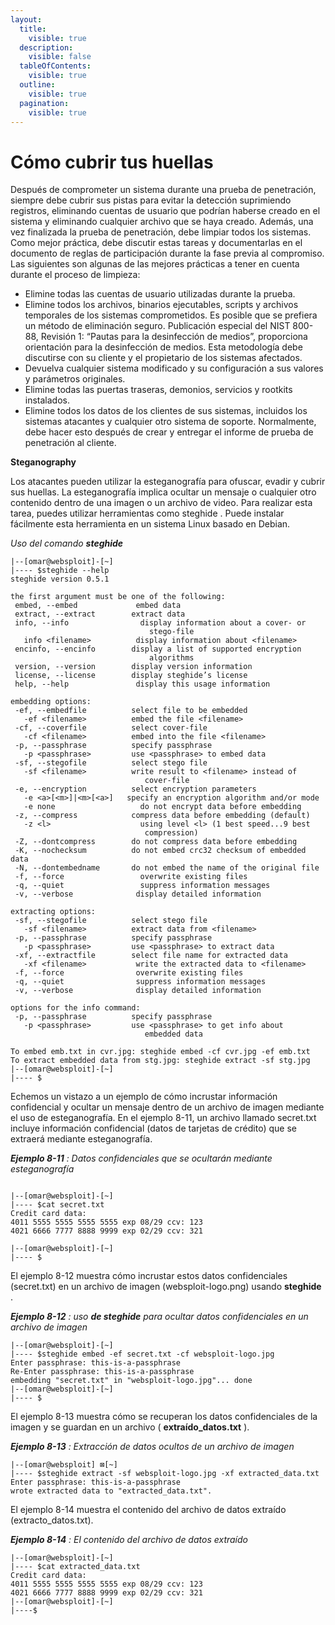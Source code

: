 ```yaml
---
layout:
  title:
    visible: true
  description:
    visible: false
  tableOfContents:
    visible: true
  outline:
    visible: true
  pagination:
    visible: true
---
```


# Cómo cubrir tus huellas

Después de comprometer un sistema durante una prueba de penetración, siempre debe cubrir sus pistas para evitar la detección suprimiendo registros, eliminando cuentas de usuario que podrían haberse creado en el sistema y eliminando cualquier archivo que se haya creado. Además, una vez finalizada la prueba de penetración, debe limpiar todos los sistemas. Como mejor práctica, debe discutir estas tareas y documentarlas en el documento de reglas de participación durante la fase previa al compromiso. Las siguientes son algunas de las mejores prácticas a tener en cuenta durante el proceso de limpieza:

* Elimine todas las cuentas de usuario utilizadas durante la prueba.
* Elimine todos los archivos, binarios ejecutables, scripts y archivos temporales de los sistemas comprometidos. Es posible que se prefiera un método de eliminación seguro. Publicación especial del NIST 800-88, Revisión 1: “Pautas para la desinfección de medios”, proporciona orientación para la desinfección de medios. Esta metodología debe discutirse con su cliente y el propietario de los sistemas afectados.
* Devuelva cualquier sistema modificado y su configuración a sus valores y parámetros originales.
* Elimine todas las puertas traseras, demonios, servicios y rootkits instalados.
* Elimine todos los datos de los clientes de sus sistemas, incluidos los sistemas atacantes y cualquier otro sistema de soporte. Normalmente, debe hacer esto después de crear y entregar el informe de prueba de penetración al cliente.

**Steganography**

Los atacantes pueden utilizar la esteganografía para ofuscar, evadir y cubrir sus huellas. La esteganografía implica ocultar un mensaje o cualquier otro contenido dentro de una imagen o un archivo de video. Para realizar esta tarea, puedes utilizar herramientas como steghide . Puede instalar fácilmente esta herramienta en un sistema Linux basado en Debian.

_Uso del comando **steghide**_

```
|--[omar@websploit]-[~]
|---- $steghide --help
steghide version 0.5.1

the first argument must be one of the following:
 embed, --embed             embed data
 extract, --extract        extract data
 info, --info                display information about a cover- or
                               stego-file
   info <filename>          display information about <filename>
 encinfo, --encinfo        display a list of supported encryption
                               algorithms
 version, --version        display version information
 license, --license        display steghide’s license
 help, --help               display this usage information

embedding options:
 -ef, --embedfile          select file to be embedded
   -ef <filename>          embed the file <filename>
 -cf, --coverfile          select cover-file
   -cf <filename>          embed into the file <filename>
 -p, --passphrase          specify passphrase
   -p <passphrase>         use <passphrase> to embed data
 -sf, --stegofile          select stego file
   -sf <filename>          write result to <filename> instead of
                              cover-file
 -e, --encryption          select encryption parameters
   -e <a>[<m>]|<m>[<a>]   specify an encryption algorithm and/or mode
   -e none                   do not encrypt data before embedding
 -z, --compress            compress data before embedding (default)
   -z <l>                    using level <l> (1 best speed...9 best
                              compression)
 -Z, --dontcompress        do not compress data before embedding
 -K, --nochecksum          do not embed crc32 checksum of embedded data
 -N, --dontembedname       do not embed the name of the original file
 -f, --force                 overwrite existing files
 -q, --quiet                 suppress information messages
 -v, --verbose              display detailed information

extracting options:
 -sf, --stegofile          select stego file
   -sf <filename>          extract data from <filename>
 -p, --passphrase          specify passphrase
   -p <passphrase>         use <passphrase> to extract data
 -xf, --extractfile        select file name for extracted data
   -xf <filename>           write the extracted data to <filename>
 -f, --force                overwrite existing files
 -q, --quiet                suppress information messages
 -v, --verbose              display detailed information

options for the info command:
 -p, --passphrase          specify passphrase
   -p <passphrase>         use <passphrase> to get info about
                              embedded data

To embed emb.txt in cvr.jpg: steghide embed -cf cvr.jpg -ef emb.txt
To extract embedded data from stg.jpg: steghide extract -sf stg.jpg
|--[omar@websploit]-[~]
|---- $

```

Echemos un vistazo a un ejemplo de cómo incrustar información confidencial y ocultar un mensaje dentro de un archivo de imagen mediante el uso de esteganografía. En el ejemplo 8-11, un archivo llamado secret.txt incluye información confidencial (datos de tarjetas de crédito) que se extraerá mediante esteganografía.

_**Ejemplo 8-11**_ _: Datos confidenciales que se ocultarán mediante esteganografía_

```

|--[omar@websploit]-[~]
|---- $cat secret.txt
Credit card data:
4011 5555 5555 5555 5555 exp 08/29 ccv: 123
4021 6666 7777 8888 9999 exp 02/29 ccv: 321

|--[omar@websploit]-[~]
|---- $ 

```

El ejemplo 8-12 muestra cómo incrustar estos datos confidenciales (secret.txt) en un archivo de imagen (websploit-logo.png) usando **steghide** .

_**Ejemplo 8-12**_ _: uso **de steghide**_ _para ocultar datos confidenciales en un archivo de imagen_

```
|--[omar@websploit]-[~]
|---- $steghide embed -ef secret.txt -cf websploit-logo.jpg
Enter passphrase: this-is-a-passphrase
Re-Enter passphrase: this-is-a-passphrase
embedding "secret.txt" in "websploit-logo.jpg"... done
|--[omar@websploit]-[~]
|---- $ 
```

El ejemplo 8-13 muestra cómo se recuperan los datos confidenciales de la imagen y se guardan en un archivo ( **extraído\_datos.txt** ).

_**Ejemplo 8-13**_ _: Extracción de datos ocultos de un archivo de imagen_

```
|--[omar@websploit] ⊠[~]
|---- $steghide extract -sf websploit-logo.jpg -xf extracted_data.txt
Enter passphrase: this-is-a-passphrase
wrote extracted data to "extracted_data.txt".

```

El ejemplo 8-14 muestra el contenido del archivo de datos extraído (extracto\_datos.txt).

_**Ejemplo 8-14**_ _: El contenido del archivo de datos extraído_

```
|--[omar@websploit]-[~]
|---- $cat extracted_data.txt
Credit card data:
4011 5555 5555 5555 5555 exp 08/29 ccv: 123
4021 6666 7777 8888 9999 exp 02/29 ccv: 321
|--[omar@websploit]-[~]
|----$
```

